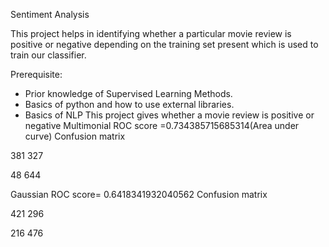 Sentiment Analysis

This project helps in identifying whether a particular movie review is positive or negative depending on the training set present which is used to train our classifier.

Prerequisite:
* Prior knowledge of Supervised Learning Methods.
* Basics of python and how to use external libraries.
* Basics of NLP
This project gives whether a movie review is positive or negative
Multimonial 
ROC score =0.734385715685314(Area under curve)
Confusion matrix 
38132748644


Gaussian
ROC score= 0.6418341932040562
Confusion matrix
421296216476

